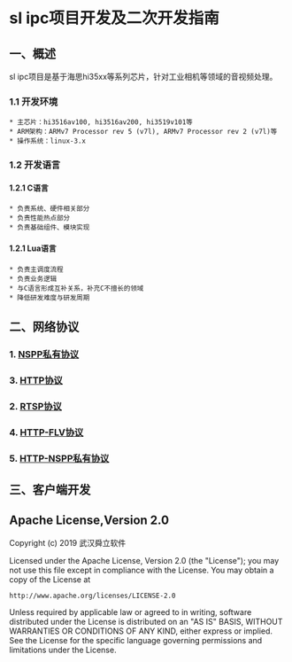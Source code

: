 # sl ipc项目开发及二次开发指南

## 一、概述
sl ipc项目是基于海思hi35xx等系列芯片，针对工业相机等领域的音视频处理。

### 1.1 开发环境
```
* 主芯片：hi3516av100, hi3516av200, hi3519v101等
* ARM架构：ARMv7 Processor rev 5 (v7l), ARMv7 Processor rev 2 (v7l)等
* 操作系统：linux-3.x
```

### 1.2 开发语言

#### 1.2.1 C语言
```
* 负责系统、硬件相关部分
* 负责性能热点部分
* 负责基础组件、模块实现
```

#### 1.2.1 Lua语言
```
* 负责主调度流程
* 负责业务逻辑
* 与C语言形成互补关系，补充C不擅长的领域
* 降低研发难度与研发周期
```

## 二、网络协议
### 1. [NSPP私有协议](./blob/master/doc/net/nspp/nspp.md)
### 3. [HTTP协议](./blob/master/doc/net/http/nspp.md)
### 2. [RTSP协议](./blob/master/doc/net/rtsp/rtsp.md)
### 4. [HTTP-FLV协议](./blob/master/doc/net/http-flv/http_flv.md)
### 5. [HTTP-NSPP私有协议](./blob/master/doc/net/http-nspp/http_nspp.md)

## 三、客户端开发



## Apache License,Version 2.0

Copyright (c) 2019 武汉舜立软件

Licensed under the Apache License, Version 2.0 (the "License");
you may not use this file except in compliance with the License.
You may obtain a copy of the License at

    http://www.apache.org/licenses/LICENSE-2.0

Unless required by applicable law or agreed to in writing, software
distributed under the License is distributed on an "AS IS" BASIS,
WITHOUT WARRANTIES OR CONDITIONS OF ANY KIND, either express or implied.
See the License for the specific language governing permissions and
limitations under the License.
